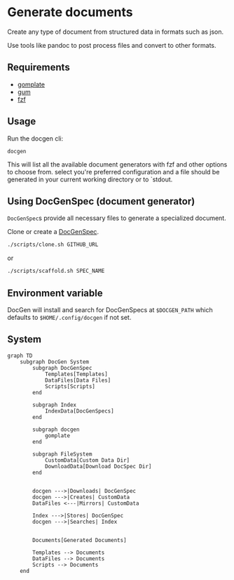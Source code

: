 # Generate documents 

Create any type of document from structured data in formats such as json.

Use tools like pandoc to post process files and convert to other formats.

## Requirements

- [gomplate](https://docs.gomplate.ca/)
- [gum](https://github.com/charmbracelet/gum)
- [fzf](https://github.com/junegunn/fzf)

## Usage

Run the docgen cli:

```
docgen
```

This will list all the available document generators with fzf and other options to choose from.
select you're preferred configuration and a file should be generated in your current working directory or to `stdout.

## Using DocGenSpec (document generator)

`DocGenSpec`s provide all necessary files to generate a specialized document.

Clone or create a [DocGenSpec](https://github.com/DanielCardonaRojas/DocGenSpec).

```sh
./scripts/clone.sh GITHUB_URL
```

or 

```sh
./scripts/scaffold.sh SPEC_NAME
```

## Environment variable

DocGen will install and search for DocGenSpecs at `$DOCGEN_PATH` which defaults to `$HOME/.config/docgen` if not set.


## System

```mermaid
graph TD
    subgraph DocGen System
        subgraph DocGenSpec
            Templates[Templates]
            DataFiles[Data Files]
            Scripts[Scripts]
        end

        subgraph Index
            IndexData[DocGenSpecs]
        end

        subgraph docgen
            gomplate
        end

        subgraph FileSystem
            CustomData[Custom Data Dir]
            DownloadData[Download DocSpec Dir]
        end


        docgen --->|Downloads| DocGenSpec
        docgen --->|Creates| CustomData
        DataFiles <---|Mirrors| CustomData

        Index --->|Stores| DocGenSpec
        docgen --->|Searches| Index


        Documents[Generated Documents]

        Templates --> Documents
        DataFiles --> Documents
        Scripts --> Documents
    end

```
